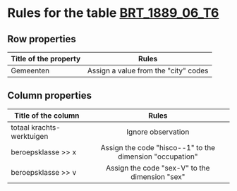 # Rules for the table [BRT_1889_06_T6](https://github.com/cgueret/DataDump/blob/master/xls-marked/BRT_1889_06_T6_marked.xls?raw=true)
## Row properties
| Title of the property | Rules |
| --------------------- |:-----:|
| Gemeenten | Assign a value from the "city" codes |
## Column properties
| Title of the column | Rules |
| --------------------- |:-----:|
| totaal krachts-werktuigen | Ignore observation |
| beroepsklasse >> x | Assign the code "hisco--1" to the dimension "occupation" |
| beroepsklasse >> v | Assign the code "sex-V" to the dimension "sex" |
